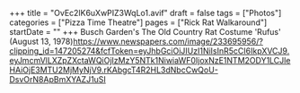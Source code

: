 +++
title = "OvEc2lK6uXwPIZ3WqLo1.avif"
draft = false
tags = ["Photos"]
categories = ["Pizza Time Theatre"]
pages = ["Rick Rat Walkaround"]
startDate = ""
+++
Busch Garden's The Old Country Rat Costume 'Rufus' (August 13, 1978)https://www.newspapers.com/image/233695956/?clipping_id=147205274&fcfToken=eyJhbGciOiJIUzI1NiIsInR5cCI6IkpXVCJ9.eyJmcmVlLXZpZXctaWQiOjIzMzY5NTk1NiwiaWF0IjoxNzE1NTM2ODY1LCJleHAiOjE3MTU2MjMyNjV9.rKAbgcT4R2HL3dNbcCwQoU-DsvOrN8ApBmXYAZJ1uSI
